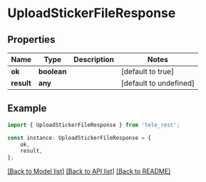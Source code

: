 # UploadStickerFileResponse


## Properties

Name | Type | Description | Notes
------------ | ------------- | ------------- | -------------
**ok** | **boolean** |  | [default to true]
**result** | **any** |  | [default to undefined]

## Example

```typescript
import { UploadStickerFileResponse } from 'tele_rest';

const instance: UploadStickerFileResponse = {
    ok,
    result,
};
```

[[Back to Model list]](../README.md#documentation-for-models) [[Back to API list]](../README.md#documentation-for-api-endpoints) [[Back to README]](../README.md)
